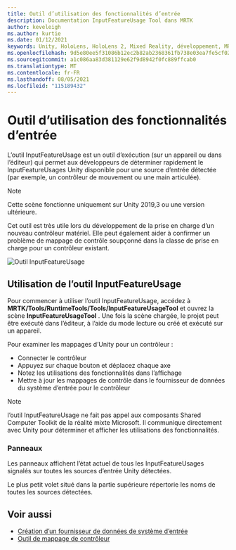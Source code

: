 ```yaml
---
title: Outil d’utilisation des fonctionnalités d’entrée
description: Documentation InputFeatureUsage Tool dans MRTK
author: keveleigh
ms.author: kurtie
ms.date: 01/12/2021
keywords: Unity, HoloLens, HoloLens 2, Mixed Reality, développement, MRTK
ms.openlocfilehash: 9d5e80ee5f31086b12ec2b82ab2368361fb738e03ea7fe5cf02ba0b4bd22c0b8
ms.sourcegitcommit: a1c086aa83d381129e62f9d8942f0fc889ffcab0
ms.translationtype: MT
ms.contentlocale: fr-FR
ms.lasthandoff: 08/05/2021
ms.locfileid: "115189432"
---
```

# <a name="input-feature-usage-tool"></a>Outil d’utilisation des fonctionnalités d’entrée

L’outil InputFeatureUsage est un outil d’exécution (sur un appareil ou dans l’éditeur) qui permet aux développeurs de déterminer rapidement le InputFeatureUsages Unity disponible pour une source d’entrée détectée (par exemple, un contrôleur de mouvement ou une main articulée).

> [!NOTE]
> Cette scène fonctionne uniquement sur Unity 2019,3 ou une version ultérieure.

Cet outil est très utile lors du développement de la prise en charge d’un nouveau contrôleur matériel. Elle peut également aider à confirmer un problème de mappage de contrôle soupçonné dans la classe de prise en charge pour un contrôleur existant.

![Outil InputFeatureUsage](../images/controller-mapping-tool/InputFeatureUsages.png)

## <a name="using-the-inputfeatureusage-tool"></a>Utilisation de l’outil InputFeatureUsage

Pour commencer à utiliser l’outil InputFeatureUsage, accédez à **MRTK/Tools/RuntimeTools/Tools/InputFeatureUsageTool** et ouvrez la scène **InputFeatureUsageTool** . Une fois la scène chargée, le projet peut être exécuté dans l’éditeur, à l’aide du mode lecture ou créé et exécuté sur un appareil.

Pour examiner les mappages d’Unity pour un contrôleur :

- Connecter le contrôleur
- Appuyez sur chaque bouton et déplacez chaque axe
- Notez les utilisations des fonctionnalités dans l’affichage
- Mettre à jour les mappages de contrôle dans le fournisseur de données du système d’entrée pour le contrôleur

> [!NOTE]
> l’outil InputFeatureUsage ne fait pas appel aux composants Shared Computer Toolkit de la réalité mixte Microsoft. Il communique directement avec Unity pour déterminer et afficher les utilisations des fonctionnalités.

### <a name="panels"></a>Panneaux

Les panneaux affichent l’état actuel de tous les InputFeatureUsages signalés sur toutes les sources d’entrée Unity détectées.

Le plus petit volet situé dans la partie supérieure répertorie les noms de toutes les sources détectées.

## <a name="see-also"></a>Voir aussi

- [Création d’un fournisseur de données de système d’entrée](../input/create-data-provider.md)
- [Outil de mappage de contrôleur](controller-mapping-tool.md)
